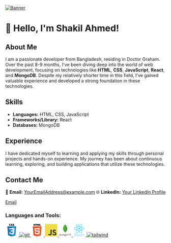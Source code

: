 
[![Banner](https://miro.medium.com/v2/resize:fit:820/1*u9SErkJQxf9ChoG_R_xprw.jpeg)](https://github.com/shakilahmmed21)
# 👋 Hello, I'm Shakil Ahmed!

## About Me
I am a passionate developer from Bangladesh, residing in Doctor Graham. Over the past 8-9 months, I've been diving deep into the world of web development, focusing on technologies like **HTML**, **CSS**, **JavaScript**, **React**, and **MongoDB**. Despite my relatively shorter time in this field, I've gained valuable experience and developed a strong foundation in these technologies.

## Skills
- **Languages:** HTML, CSS, JavaScript
- **Frameworks/Library:** React
- **Databases:** MongoDB

## Experience
I have dedicated myself to learning and applying my skills through personal projects and hands-on experience. My journey has been about continuous learning, exploring, and building applications that utilize these technologies.

## Contact Me
📧 **Email:** [YourEmailAddress@example.com](mailto:YourEmailAddress@example.com)
🌐 **LinkedIn:** [Your LinkedIn Profile](https://www.linkedin.com/in/yourprofile)


[Email](mailto:shakilahmmed8882@gmail.com)


<h3 align="left">Languages and Tools:</h3>
<p align="left"> <a href="https://www.w3schools.com/css/" target="_blank" rel="noreferrer"> <img src="https://raw.githubusercontent.com/devicons/devicon/master/icons/css3/css3-original-wordmark.svg" alt="css3" width="40" height="40"/> </a> <a href="https://git-scm.com/" target="_blank" rel="noreferrer"> <img src="https://www.vectorlogo.zone/logos/git-scm/git-scm-icon.svg" alt="git" width="40" height="40"/> </a> <a href="https://www.w3.org/html/" target="_blank" rel="noreferrer"> <img src="https://raw.githubusercontent.com/devicons/devicon/master/icons/html5/html5-original-wordmark.svg" alt="html5" width="40" height="40"/> </a> <a href="https://developer.mozilla.org/en-US/docs/Web/JavaScript" target="_blank" rel="noreferrer"> <img src="https://raw.githubusercontent.com/devicons/devicon/master/icons/javascript/javascript-original.svg" alt="javascript" width="40" height="40"/> </a> <a href="https://www.mongodb.com/" target="_blank" rel="noreferrer"> <img src="https://raw.githubusercontent.com/devicons/devicon/master/icons/mongodb/mongodb-original-wordmark.svg" alt="mongodb" width="40" height="40"/> </a> <a href="https://reactjs.org/" target="_blank" rel="noreferrer"> <img src="https://raw.githubusercontent.com/devicons/devicon/master/icons/react/react-original-wordmark.svg" alt="react" width="40" height="40"/> </a> <a href="https://tailwindcss.com/" target="_blank" rel="noreferrer"> <img src="https://www.vectorlogo.zone/logos/tailwindcss/tailwindcss-icon.svg" alt="tailwind" width="40" height="40"/> </a> </p>
